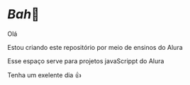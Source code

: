 # _Bah_🤌

Olá 

Estou criando este repositório por meio de ensinos do Alura

Esse espaço serve para projetos javaScrippt do Alura

Tenha um exelente dia 👍 

